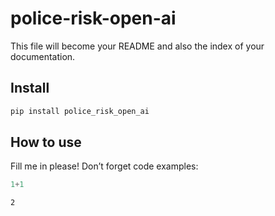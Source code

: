 police-risk-open-ai
================

<!-- WARNING: THIS FILE WAS AUTOGENERATED! DO NOT EDIT! -->

This file will become your README and also the index of your
documentation.

## Install

``` sh
pip install police_risk_open_ai
```

## How to use

Fill me in please! Don’t forget code examples:

``` python
1+1
```

    2
